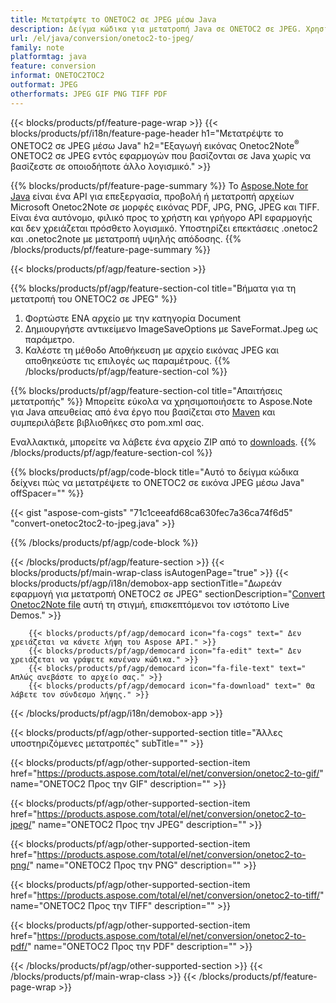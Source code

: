 ```yaml
---
title: Μετατρέψτε το ONETOC2 σε JPEG μέσω Java
description: Δείγμα κώδικα για μετατροπή Java σε ONETOC2 σε JPEG. Χρησιμοποιήστε παράδειγμα κώδικα API για μετατροπή ομαδικών αρχείων ONETOC2 σε JPEG σε οποιαδήποτε εφαρμογή που βασίζεται σε Java. 
url: /el/java/conversion/onetoc2-to-jpeg/
family: note
platformtag: java
feature: conversion
informat: ONETOC2TOC2
outformat: JPEG
otherformats: JPEG GIF PNG TIFF PDF
---
```

{{< blocks/products/pf/feature-page-wrap >}}
{{< blocks/products/pf/i18n/feature-page-header h1="Μετατρέψτε το ONETOC2 σε JPEG μέσω Java" h2="Εξαγωγή εικόνας Onetoc2Note<sup>&reg;</sup> ONETOC2 σε JPEG εντός εφαρμογών που βασίζονται σε Java χωρίς να βασίζεστε σε οποιοδήποτε άλλο λογισμικό." >}}

{{% blocks/products/pf/feature-page-summary %}}
Το [Aspose.Note for Java](https://products.aspose.com/note/java/) είναι ένα API για επεξεργασία, προβολή ή μετατροπή αρχείων Microsoft Onetoc2Note σε μορφές εικόνας PDF, JPG, PNG, JPEG και TIFF. Είναι ένα αυτόνομο, φιλικό προς το χρήστη και γρήγορο API εφαρμογής και δεν χρειάζεται πρόσθετο λογισμικό. Υποστηρίζει επεκτάσεις .onetoc2 και .onetoc2note με μετατροπή υψηλής απόδοσης.
{{% /blocks/products/pf/feature-page-summary  %}}

{{< blocks/products/pf/agp/feature-section >}}

{{% blocks/products/pf/agp/feature-section-col title="Βήματα για τη μετατροπή του ONETOC2 σε JPEG" %}}
1. Φορτώστε ΕΝΑ αρχείο με την κατηγορία Document
2. Δημιουργήστε αντικείμενο ImageSaveOptions με SaveFormat.Jpeg ως παράμετρο.
3. Καλέστε τη μέθοδο Αποθήκευση με αρχείο εικόνας JPEG και αποθηκεύστε τις επιλογές ως παραμέτρους.
{{% /blocks/products/pf/agp/feature-section-col %}}

{{% blocks/products/pf/agp/feature-section-col title="Απαιτήσεις μετατροπής" %}}
Μπορείτε εύκολα να χρησιμοποιήσετε το Aspose.Note για Java απευθείας από ένα έργο που βασίζεται στο [Maven](https://repository.aspose.com/webapp/#/artifacts/browse/tree/General/repo/com/aspose/aspose-note) και συμπεριλάβετε βιβλιοθήκες στο pom.xml σας.

Εναλλακτικά, μπορείτε να λάβετε ένα αρχείο ZIP από το [downloads](https://downloads.aspose.com/note/java).
{{% /blocks/products/pf/agp/feature-section-col %}}

{{% blocks/products/pf/agp/code-block title="Αυτό το δείγμα κώδικα δείχνει πώς να μετατρέψετε το ONETOC2 σε εικόνα JPEG μέσω Java" offSpacer="" %}}

{{< gist "aspose-com-gists" "71c1ceeafd68ca630fec7a36ca74f6d5" "convert-onetoc2toc2-to-jpeg.java" >}}

{{% /blocks/products/pf/agp/code-block %}}

{{< /blocks/products/pf/agp/feature-section >}}
{{< blocks/products/pf/main-wrap-class isAutogenPage="true" >}}
{{< blocks/products/pf/agp/i18n/demobox-app sectionTitle="Δωρεάν εφαρμογή για μετατροπή ONETOC2 σε JPEG" sectionDescription="[Convert Onetoc2Note file](https://products.aspose.app/note/conversion/onetoc2note-to-jpeg) αυτή τη στιγμή, επισκεπτόμενοι τον ιστότοπο Live Demos." >}}

        {{< blocks/products/pf/agp/democard icon="fa-cogs" text=" Δεν χρειάζεται να κάνετε λήψη του Aspose API." >}}
        {{< blocks/products/pf/agp/democard icon="fa-edit" text=" Δεν χρειάζεται να γράψετε κανέναν κώδικα." >}}
        {{< blocks/products/pf/agp/democard icon="fa-file-text" text=" Απλώς ανεβάστε το αρχείο σας." >}}
        {{< blocks/products/pf/agp/democard icon="fa-download" text=" Θα λάβετε τον σύνδεσμο λήψης." >}}
		
{{< /blocks/products/pf/agp/i18n/demobox-app >}}

{{< blocks/products/pf/agp/other-supported-section title="Άλλες υποστηριζόμενες μετατροπές" subTitle="" >}}

{{< blocks/products/pf/agp/other-supported-section-item href="https://products.aspose.com/total/el/net/conversion/onetoc2-to-gif/" name="ONETOC2 Προς την GIF" description="" >}}

{{< blocks/products/pf/agp/other-supported-section-item href="https://products.aspose.com/total/el/net/conversion/onetoc2-to-jpeg/" name="ONETOC2 Προς την JPEG" description="" >}}

{{< blocks/products/pf/agp/other-supported-section-item href="https://products.aspose.com/total/el/net/conversion/onetoc2-to-png/" name="ONETOC2 Προς την PNG" description="" >}}

{{< blocks/products/pf/agp/other-supported-section-item href="https://products.aspose.com/total/el/net/conversion/onetoc2-to-tiff/" name="ONETOC2 Προς την TIFF" description="" >}}

{{< blocks/products/pf/agp/other-supported-section-item href="https://products.aspose.com/total/el/net/conversion/onetoc2-to-pdf/" name="ONETOC2 Προς την PDF" description="" >}}



{{< /blocks/products/pf/agp/other-supported-section >}}
{{< /blocks/products/pf/main-wrap-class >}}
{{< /blocks/products/pf/feature-page-wrap >}}
